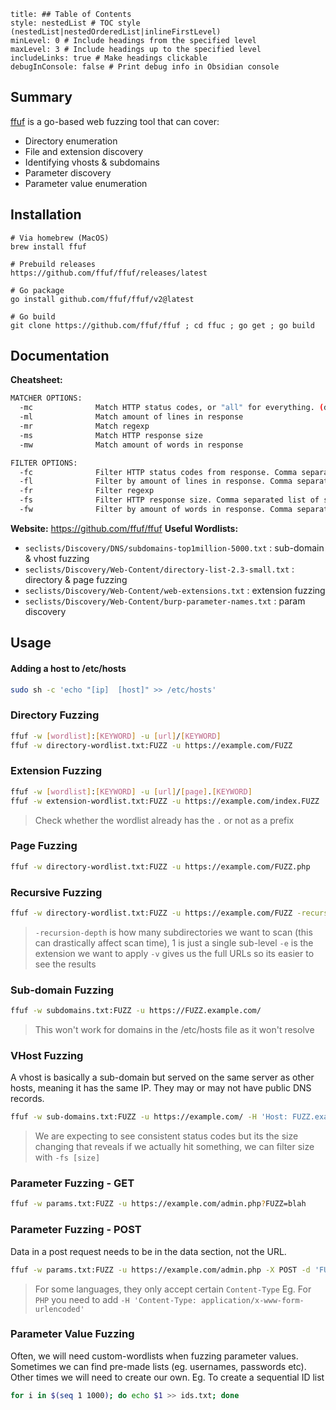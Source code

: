 ```table-of-contents
title: ## Table of Contents
style: nestedList # TOC style (nestedList|nestedOrderedList|inlineFirstLevel)
minLevel: 0 # Include headings from the specified level
maxLevel: 3 # Include headings up to the specified level
includeLinks: true # Make headings clickable
debugInConsole: false # Print debug info in Obsidian console
```

## Summary
[ffuf](https://github.com/ffuf/ffuf) is a go-based web fuzzing tool that can cover:
- Directory enumeration
- File and extension discovery
- Identifying vhosts & subdomains
- Parameter discovery
- Parameter value enumeration

## Installation
```
# Via homebrew (MacOS)
brew install ffuf

# Prebuild releases
https://github.com/ffuf/ffuf/releases/latest

# Go package
go install github.com/ffuf/ffuf/v2@latest

# Go build
git clone https://github.com/ffuf/ffuf ; cd ffuc ; go get ; go build
```

## Documentation
**Cheatsheet:** 
```bash
MATCHER OPTIONS:
  -mc              Match HTTP status codes, or "all" for everything. (default: 200,204,301,302,307,401,403)
  -ml              Match amount of lines in response
  -mr              Match regexp
  -ms              Match HTTP response size
  -mw              Match amount of words in response

FILTER OPTIONS:
  -fc              Filter HTTP status codes from response. Comma separated list of codes and ranges
  -fl              Filter by amount of lines in response. Comma separated list of line counts and ranges
  -fr              Filter regexp
  -fs              Filter HTTP response size. Comma separated list of sizes and ranges
  -fw              Filter by amount of words in response. Comma separated list of word counts and ranges
```
**Website:** https://github.com/ffuf/ffuf
**Useful Wordlists:**
- `seclists/Discovery/DNS/subdomains-top1million-5000.txt` : sub-domain & vhost fuzzing
- `seclists/Discovery/Web-Content/directory-list-2.3-small.txt` : directory & page fuzzing
- `seclists/Discovery/Web-Content/web-extensions.txt` : extension fuzzing
- `seclists/Discovery/Web-Content/burp-parameter-names.txt` : param discovery
## Usage
#### Adding a host to /etc/hosts
```bash
sudo sh -c 'echo "[ip]  [host]" >> /etc/hosts'
```

### Directory Fuzzing
```bash
ffuf -w [wordlist]:[KEYWORD] -u [url]/[KEYWORD]
ffuf -w directory-wordlist.txt:FUZZ -u https://example.com/FUZZ
```

### Extension Fuzzing
```bash
ffuf -w [wordlist]:[KEYWORD] -u [url]/[page].[KEYWORD]
ffuf -w extension-wordlist.txt:FUZZ -u https://example.com/index.FUZZ
```
> Check whether the wordlist already has the `.` or not as a prefix

### Page Fuzzing
```bash
ffuf -w directory-wordlist.txt:FUZZ -u https://example.com/FUZZ.php
```

### Recursive Fuzzing
```bash
ffuf -w directory-wordlist.txt:FUZZ -u https://example.com/FUZZ -recursion -recursion-depth 1 -e .php -v
```
> `-recursion-depth` is how many subdirectories we want to scan (this can drastically affect scan time), 1 is just a single sub-level
> `-e` is the extension we want to apply
> `-v` gives us the full URLs so its easier to see the results

### Sub-domain Fuzzing
```bash
ffuf -w subdomains.txt:FUZZ -u https://FUZZ.example.com/
```
> This won't work for domains in the /etc/hosts file as it won't resolve

### VHost Fuzzing
A vhost is basically a sub-domain but served on the same server as other hosts, meaning it has the same IP. They may or may not have public DNS records.
```bash
ffuf -w sub-domains.txt:FUZZ -u https://example.com/ -H 'Host: FUZZ.example.com'
```
> We are expecting to see consistent status codes but its the size changing that reveals if we actually hit something, we can filter size with `-fs [size]`

### Parameter Fuzzing - GET
```bash
ffuf -w params.txt:FUZZ -u https://example.com/admin.php?FUZZ=blah
```

### Parameter Fuzzing - POST
Data in a post request needs to be in the data section, not the URL.
```bash
ffuf -w params.txt:FUZZ -u https://example.com/admin.php -X POST -d 'FUZZ=key'
```
> For some languages, they only accept certain `Content-Type`
> Eg. For `PHP` you need to add `-H 'Content-Type: application/x-www-form-urlencoded'`

### Parameter Value Fuzzing
Often, we will need custom-wordlists when fuzzing parameter values. Sometimes we can find pre-made lists (eg. usernames, passwords etc). Other times we will need to create our own. 
Eg. To create a sequential ID list
```bash
for i in $(seq 1 1000); do echo $1 >> ids.txt; done
```